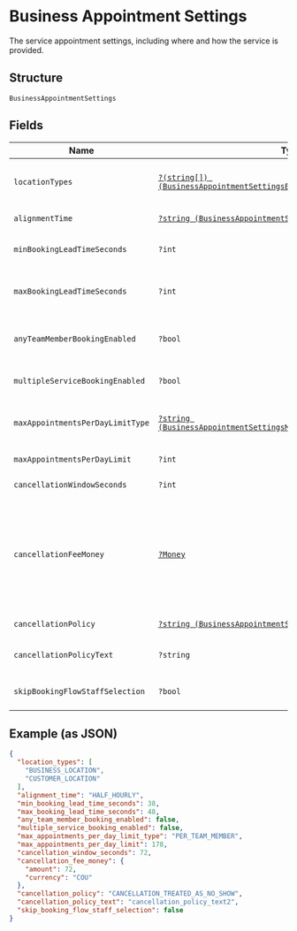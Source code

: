 
# Business Appointment Settings

The service appointment settings, including where and how the service is provided.

## Structure

`BusinessAppointmentSettings`

## Fields

| Name | Type | Tags | Description | Getter | Setter |
|  --- | --- | --- | --- | --- | --- |
| `locationTypes` | [`?(string[]) (BusinessAppointmentSettingsBookingLocationType)`](../../doc/models/business-appointment-settings-booking-location-type.md) | Optional | Types of the location allowed for bookings.<br>See [BusinessAppointmentSettingsBookingLocationType](#type-businessappointmentsettingsbookinglocationtype) for possible values | getLocationTypes(): ?array | setLocationTypes(?array locationTypes): void |
| `alignmentTime` | [`?string (BusinessAppointmentSettingsAlignmentTime)`](../../doc/models/business-appointment-settings-alignment-time.md) | Optional | Time units of a service duration for bookings. | getAlignmentTime(): ?string | setAlignmentTime(?string alignmentTime): void |
| `minBookingLeadTimeSeconds` | `?int` | Optional | The minimum lead time in seconds before a service can be booked. Bookings must be created at least this far ahead of the booking's starting time. | getMinBookingLeadTimeSeconds(): ?int | setMinBookingLeadTimeSeconds(?int minBookingLeadTimeSeconds): void |
| `maxBookingLeadTimeSeconds` | `?int` | Optional | The maximum lead time in seconds before a service can be booked. Bookings must be created at most this far ahead of the booking's starting time. | getMaxBookingLeadTimeSeconds(): ?int | setMaxBookingLeadTimeSeconds(?int maxBookingLeadTimeSeconds): void |
| `anyTeamMemberBookingEnabled` | `?bool` | Optional | Indicates whether a customer can choose from all available time slots and have a staff member assigned<br>automatically (`true`) or not (`false`). | getAnyTeamMemberBookingEnabled(): ?bool | setAnyTeamMemberBookingEnabled(?bool anyTeamMemberBookingEnabled): void |
| `multipleServiceBookingEnabled` | `?bool` | Optional | Indicates whether a customer can book multiple services in a single online booking. | getMultipleServiceBookingEnabled(): ?bool | setMultipleServiceBookingEnabled(?bool multipleServiceBookingEnabled): void |
| `maxAppointmentsPerDayLimitType` | [`?string (BusinessAppointmentSettingsMaxAppointmentsPerDayLimitType)`](../../doc/models/business-appointment-settings-max-appointments-per-day-limit-type.md) | Optional | Types of daily appointment limits. | getMaxAppointmentsPerDayLimitType(): ?string | setMaxAppointmentsPerDayLimitType(?string maxAppointmentsPerDayLimitType): void |
| `maxAppointmentsPerDayLimit` | `?int` | Optional | The maximum number of daily appointments per team member or per location. | getMaxAppointmentsPerDayLimit(): ?int | setMaxAppointmentsPerDayLimit(?int maxAppointmentsPerDayLimit): void |
| `cancellationWindowSeconds` | `?int` | Optional | The cut-off time in seconds for allowing clients to cancel or reschedule an appointment. | getCancellationWindowSeconds(): ?int | setCancellationWindowSeconds(?int cancellationWindowSeconds): void |
| `cancellationFeeMoney` | [`?Money`](../../doc/models/money.md) | Optional | Represents an amount of money. `Money` fields can be signed or unsigned.<br>Fields that do not explicitly define whether they are signed or unsigned are<br>considered unsigned and can only hold positive amounts. For signed fields, the<br>sign of the value indicates the purpose of the money transfer. See<br>[Working with Monetary Amounts](https://developer.squareup.com/docs/build-basics/working-with-monetary-amounts)<br>for more information. | getCancellationFeeMoney(): ?Money | setCancellationFeeMoney(?Money cancellationFeeMoney): void |
| `cancellationPolicy` | [`?string (BusinessAppointmentSettingsCancellationPolicy)`](../../doc/models/business-appointment-settings-cancellation-policy.md) | Optional | The category of the seller’s cancellation policy. | getCancellationPolicy(): ?string | setCancellationPolicy(?string cancellationPolicy): void |
| `cancellationPolicyText` | `?string` | Optional | The free-form text of the seller's cancellation policy.<br>**Constraints**: *Maximum Length*: `65536` | getCancellationPolicyText(): ?string | setCancellationPolicyText(?string cancellationPolicyText): void |
| `skipBookingFlowStaffSelection` | `?bool` | Optional | Indicates whether customers has an assigned staff member (`true`) or can select s staff member of their choice (`false`). | getSkipBookingFlowStaffSelection(): ?bool | setSkipBookingFlowStaffSelection(?bool skipBookingFlowStaffSelection): void |

## Example (as JSON)

```json
{
  "location_types": [
    "BUSINESS_LOCATION",
    "CUSTOMER_LOCATION"
  ],
  "alignment_time": "HALF_HOURLY",
  "min_booking_lead_time_seconds": 38,
  "max_booking_lead_time_seconds": 48,
  "any_team_member_booking_enabled": false,
  "multiple_service_booking_enabled": false,
  "max_appointments_per_day_limit_type": "PER_TEAM_MEMBER",
  "max_appointments_per_day_limit": 178,
  "cancellation_window_seconds": 72,
  "cancellation_fee_money": {
    "amount": 72,
    "currency": "COU"
  },
  "cancellation_policy": "CANCELLATION_TREATED_AS_NO_SHOW",
  "cancellation_policy_text": "cancellation_policy_text2",
  "skip_booking_flow_staff_selection": false
}
```

